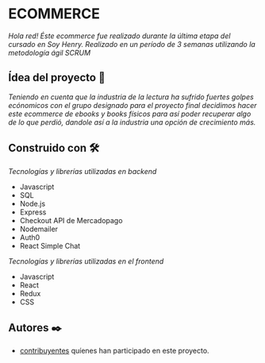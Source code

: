# ECOMMERCE

_Hola red! Éste ecommerce fue realizado durante la última etapa del cursado en Soy Henry. Realizado en un período de 3 semanas utilizando la metodología ágil SCRUM_

## Ídea del proyecto 🚀

_Teniendo en cuenta que la industria de la lectura ha sufrido fuertes golpes ecónomicos con el grupo designado para el proyecto final decidimos hacer este ecommerce de ebooks y books físicos para así poder recuperar algo de lo que perdió, dandole así a la industria una opción de crecimiento más._

## Construido con 🛠️

_Tecnologías y librerías utilizadas en backend_

* Javascript
* SQL
* Node.js
* Express
* Checkout API de Mercadopago
* Nodemailer
* Auth0
* React Simple Chat


_Tecnologías y librerías utilizadas en el frontend_

* Javascript
* React
* Redux
* CSS

## Autores ✒️

* [contribuyentes](https://github.com/scch94/probando-pf/contributors) quíenes han participado en este proyecto. 
